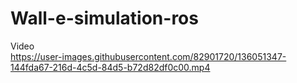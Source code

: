 # Wall-e-simulation-ros



Video<br/>
https://user-images.githubusercontent.com/82901720/136051347-144fda67-216d-4c5d-84d5-b72d82df0c00.mp4



